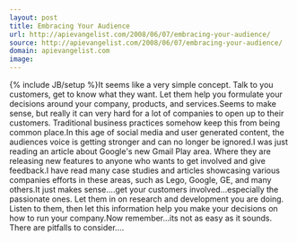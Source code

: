 ```yaml
---
layout: post
title: Embracing Your Audience
url: http://apievangelist.com/2008/06/07/embracing-your-audience/
source: http://apievangelist.com/2008/06/07/embracing-your-audience/
domain: apievangelist.com
image: 
---
```

{% include JB/setup %}It seems like a very simple concept.   Talk to you customers, get to know what they want.  Let them help you formulate your decisions around your company, products, and services.Seems to make sense, but really it can very hard for a lot of companies to open up to their customers.  Traditional business practices somehow keep this from being common place.In this age of social media and user generated content, the audiences voice is getting stronger and can no longer be ignored.I was just reading an article about Google's new Gmail Play area. Where they are releasing new features to anyone who wants to get involved and give feedback.I have read many case studies and articles showcasing various companies efforts in these areas, such as Lego, Google, GE, and many others.It just makes sense....get your customers involved...especially the passionate ones.   Let them in on research and development you are doing.  Listen to them, then let this information help you make your decisions on how to run your company.Now remember...its not as easy as it sounds.  There are pitfalls to consider....